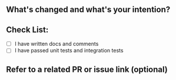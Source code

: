<!-- Following the [contributing guidelines](https://github.com/singularity-data/risingwave/blob/main/CONTRIBUTING.md) will make it easier for us to review and accept your PR. -->

## What's changed and what's your intention?


## Check List:
- [ ] I have written docs and comments
- [ ] I have passed unit tests and integration tests

## Refer to a related PR or issue link (optional)
